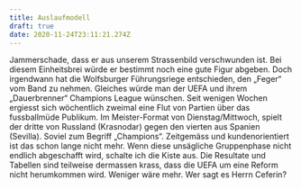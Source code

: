 ```yaml
---
title: Auslaufmodell
draft: true
date: 2020-11-24T23:11:21.274Z
---
```

Jammerschade, dass er aus unserem Strassenbild verschwunden ist. Bei diesem Einheitsbrei würde er bestimmt noch eine gute Figur abgeben. Doch irgendwann hat die Wolfsburger Führungsriege entschieden, den „Feger“ vom Band zu nehmen. Gleiches würde man der UEFA und ihrem „Dauerbrenner“ Champions  League wünschen. Seit wenigen Wochen ergiesst sich wöchentlich zweimal eine Flut von Partien über das fussballmüde Publikum. Im Meister-Format von Dienstag/Mittwoch, spielt der dritte von Russland (Krasnodar) gegen den vierten aus Spanien (Sevilla). Soviel zum Begriff „Champions“. Zeitgemäss und kundenorientiert ist das schon lange nicht mehr. Wenn diese unsägliche Gruppenphase nicht endlich abgeschafft wird, schalte ich die Kiste aus. Die Resultate und Tabellen sind teilweise dermassen krass, dass die UEFA um eine Reform nicht herumkommen wird. Weniger wäre mehr. Wer sagt es Herrn Ceferin?